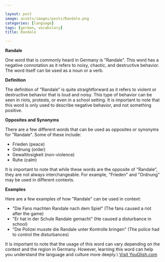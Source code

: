 ```yaml
---

layout: post
image: assets/images/posts/Randale.png
categories: [language]
tags: [german, vocabulary]
title: Randale

---
```


**Randale**

One word that is commonly heard in Germany is "Randale". This word has a negative connotation as it refers to noisy, chaotic, and destructive behavior. The word itself can be used as a noun or a verb.

**Definition**

The definition of "Randale" is quite straightforward as it refers to violent or destructive behavior that is loud and noisy. This type of behavior can be seen in riots, protests, or even in a school setting. It is important to note that this word is only used to describe negative behavior, and not something positive.

**Opposites and Synonyms**

There are a few different words that can be used as opposites or synonyms for "Randale". Some of these include:

- Frieden (peace)
- Ordnung (order)
- Gewaltlosigkeit (non-violence)
- Ruhe (calm)

It is important to note that while these words are the opposite of "Randale", they are not always interchangeable. For example, "Frieden" and "Ordnung" may be used in different contexts.

**Examples**

Here are a few examples of how "Randale" can be used in context:

- "Die Fans machten Randale nach dem Spiel" (The fans caused a riot after the game)
- "Er hat in der Schule Randale gemacht" (He caused a disturbance in school)
- "Die Polizei musste die Randale unter Kontrolle bringen" (The police had to control the disturbances)

It is important to note that the usage of this word can vary depending on the context and the region in Germany. However, learning this word can help you understand the language and culture more deeply.\ <a id="yg-widget-0" class="youglish-widget" data-query="Randale" data-lang="german" data-components="8412" data-auto-start="0" data-bkg-color="theme_light" data-title="How%20to%20pronounce%20Randale%20in%20German"  rel="nofollow" href="https://youglish.com">Visit YouGlish.com</a><script async src="https://youglish.com/public/emb/widget.js" charset="utf-8"></script>